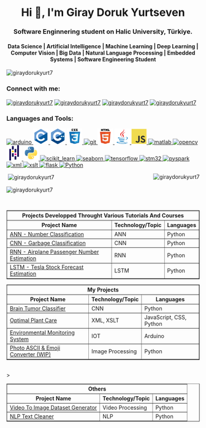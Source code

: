 <h1 align="center">Hi 👋, I'm Giray Doruk Yurtseven</h1>
<h3 align="center">Software Enginnering student on Halic University, Türkiye.</h3>
<h4 align="center">Data Science | Artificial Intelligence | Machine Learning | Deep Learning | Computer Vision | Big Data | Natural Language Processing | Embedded Systems | Software Engineering Student</h4>
<p align="left"> <img src="https://komarev.com/ghpvc/?username=giraydorukyurt7&label=Profile%20views&color=0e75b6&style=flat" alt="giraydorukyurt7" /> </p>

<!-- <p align="left"> <a href="https://github.com/ryo-ma/github-profile-trophy"><img src="https://github-profile-trophy.vercel.app/?username=giraydorukyurt7" alt="giraydorukyurt7" /></a> </p> -->
<h3 align="left">Connect with me:</h3>
<p align="left">
<a href="https://twitter.com/giraydorukyurt7" target="blank"> 
    <img align="center" src="https://raw.githubusercontent.com/rahuldkjain/github-profile-readme-generator/master/src/images/icons/Social/twitter.svg" alt="giraydorukyurt7" height="30" width="40" /></a>
<a href="https://linkedin.com/in/giraydorukyurt7" target="blank">
    <img align="center" src="https://raw.githubusercontent.com/rahuldkjain/github-profile-readme-generator/master/src/images/icons/Social/linked-in-alt.svg" alt="giraydorukyurt7" height="30" width="40" /></a>
<a href="https://instagram.com/giraydorukyurt7" target="blank">
    <img align="center" src="https://raw.githubusercontent.com/rahuldkjain/github-profile-readme-generator/master/src/images/icons/Social/instagram.svg" alt="giraydorukyurt7" height="30" width="40" /></a>
<a href="https://www.youtube.com/@giraydorukyurt7" target="blank">
    <img align="center" src="https://raw.githubusercontent.com/rahuldkjain/github-profile-readme-generator/master/src/images/icons/Social/youtube.svg" alt="giraydorukyurt7" height="30" width="40" /></a>
</p>

<h3 align="left">Languages and Tools:</h3>
<p align="left"> 
    <a href="https://www.arduino.cc/" target="_blank" rel="noreferrer"> 
        <img src="https://cdn.worldvectorlogo.com/logos/arduino-1.svg" alt="arduino" width="40" height="40"/> </a> 
    <a href="https://www.cprogramming.com/" target="_blank" rel="noreferrer"> 
        <img src="https://raw.githubusercontent.com/devicons/devicon/master/icons/c/c-original.svg" alt="c" width="40" height="40"/> </a> 
    <a href="https://www.w3schools.com/cpp/" target="_blank" rel="noreferrer"> 
        <img src="https://raw.githubusercontent.com/devicons/devicon/master/icons/cplusplus/cplusplus-original.svg" alt="cplusplus" width="40" height="40"/> </a> 
    <a href="https://www.w3schools.com/css/" target="_blank" rel="noreferrer"> 
        <img src="https://raw.githubusercontent.com/devicons/devicon/master/icons/css3/css3-original-wordmark.svg" alt="css3" width="40" height="40"/> </a> 
    <a href="https://git-scm.com/" target="_blank" rel="noreferrer"> 
        <img src="https://www.vectorlogo.zone/logos/git-scm/git-scm-icon.svg" alt="git" width="40" height="40"/> </a> 
    <a href="https://www.w3.org/html/" target="_blank" rel="noreferrer"> 
        <img src="https://raw.githubusercontent.com/devicons/devicon/master/icons/html5/html5-original-wordmark.svg" alt="html5" width="40" height="40"/> </a> 
    <a href="https://www.java.com" target="_blank" rel="noreferrer"> 
        <img src="https://raw.githubusercontent.com/devicons/devicon/master/icons/java/java-original.svg" alt="java" width="40" height="40"/> </a> 
    <a href="https://developer.mozilla.org/en-US/docs/Web/JavaScript" target="_blank" rel="noreferrer"> 
        <img src="https://raw.githubusercontent.com/devicons/devicon/master/icons/javascript/javascript-original.svg" alt="javascript" width="40" height="40"/> </a> 
    <a href="https://www.mathworks.com/" target="_blank" rel="noreferrer"> 
        <img src="https://upload.wikimedia.org/wikipedia/commons/2/21/Matlab_Logo.png" alt="matlab" width="40" height="40"/> </a> 
    <a href="https://opencv.org/" target="_blank" rel="noreferrer"> 
        <img src="https://www.vectorlogo.zone/logos/opencv/opencv-icon.svg" alt="opencv" width="40" height="40"/> </a> 
    <a href="https://pandas.pydata.org/" target="_blank" rel="noreferrer"> 
        <img src="https://raw.githubusercontent.com/devicons/devicon/2ae2a900d2f041da66e950e4d48052658d850630/icons/pandas/pandas-original.svg" alt="pandas" width="40" height="40"/> </a> 
    <a href="https://www.python.org" target="_blank" rel="noreferrer"> 
        <img src="https://raw.githubusercontent.com/devicons/devicon/master/icons/python/python-original.svg" alt="python" width="40" height="40"/> </a> 
    <a href="https://scikit-learn.org/" target="_blank" rel="noreferrer"> 
        <img src="https://upload.wikimedia.org/wikipedia/commons/0/05/Scikit_learn_logo_small.svg" alt="scikit_learn" width="40" height="40"/> </a> 
    <a href="https://seaborn.pydata.org/" target="_blank" rel="noreferrer"> 
        <img src="https://seaborn.pydata.org/_images/logo-mark-lightbg.svg" alt="seaborn" width="40" height="40"/> </a> 
    <a href="https://www.tensorflow.org" target="_blank" rel="noreferrer"> 
        <img src="https://www.vectorlogo.zone/logos/tensorflow/tensorflow-icon.svg" alt="tensorflow" width="40" height="40"/> </a> 
    <a href="https://www.st.com/en/microcontrollers-microprocessors/stm32-32-bit-arm-cortex-mcus.html" target="_blank" rel="noreferrer"> 
        <img src="https://upload.wikimedia.org/wikipedia/en/f/f3/STMicroelectronics_logo.svg" alt="stm32" width="40" height="40"/> </a>
    <a href="https://spark.apache.org/docs/latest/api/python/" target="_blank" rel="noreferrer">
        <img src="https://www.vectorlogo.zone/logos/apache_spark/apache_spark-icon.svg" alt="pyspark" width="40" height="40"/> </a>
    <a href="https://www.w3.org/XML/" target="_blank" rel="noreferrer">
        <img src="https://www.vectorlogo.zone/logos/w3c_xml/w3c_xml-icon.svg" alt="xml" width="40" height="40"/> </a>
    <a href="https://www.w3.org/TR/xslt/" target="_blank" rel="noreferrer">
        <img src="https://upload.wikimedia.org/wikipedia/commons/1/15/XSLT.svg" alt="xslt" width="40" height="40"/> </a>
    <a href="https://flask.palletsprojects.com/" target="_blank" rel="noreferrer"> 
        <img src="https://upload.wikimedia.org/wikipedia/commons/3/3c/Flask_logo.svg" alt="flask" width="40" height="40"/> </a>
    <a href="https://wiki.python.org/moin/TkInter" target="_blank" rel="noreferrer">
        <img src="https://upload.wikimedia.org/wikipedia/commons/d/d3/Python_icon_%28black_and_white%29.svg" alt="Python" width="40" height="40"/> </a>
</p>

<!-- <p><img align="left" src="https://github-readme-stats.vercel.app/api/top-langs?username=giraydorukyurt7&show_icons=true&locale=en&layout=compact&langs_count=20" alt="giraydorukyurt7" /></p> -->
<p><img align="right" src="https://github-readme-stats.vercel.app/api/top-langs?username=giraydorukyurt7&show_icons=true&locale=en&theme=midnight-purple&layout=pie&langs_count=20" alt="giraydorukyurt7" /></p>
<p>&nbsp;<img align="center" src="https://github-readme-stats.vercel.app/api?username=giraydorukyurt7&show_icons=true&locale=en&theme=midnight-purple" alt="giraydorukyurt7" /></p>

<p><img align="center" src="https://github-readme-streak-stats.herokuapp.com/?user=giraydorukyurt7&theme=midnight-purple" alt="giraydorukyurt7" /></p>


<br>

<table border="1" cellpadding="10">
        <thead>
            <tr>
                <th colspan="3">Projects Developped Throught Various Tutorials And Courses</th>
            </tr>
            <tr>
                <th>Project Name</th>
                <th>Technology/Topic</th>
                <th>Languages</th>
            </tr>
        </thead>
        <tbody>
            <tr>
                <td><a href="https://github.com/giraydorukyurt7/Data_Science-And-Artificial_Intelligence-Journeys/tree/main/Deep_Learning/ANN" target="_blank">ANN - Number Classification</a></td>
                <td>ANN</td>
                <td>Python</td>
            </tr>
            <tr>
                <td><a href="https://github.com/giraydorukyurt7/Data_Science-And-Artificial_Intelligence-Journeys/tree/main/Deep_Learning/CNN" target="_blank">CNN - Garbage Classification</a></td>
                <td>CNN</td>
                <td>Python</td>
            </tr>
            <tr>
                <td><a href="https://github.com/giraydorukyurt7/Data_Science-And-Artificial_Intelligence-Journeys/tree/main/Deep_Learning/RNN" target="_blank">RNN - Airplane Passenger Number Estimation</a></td>
                <td>RNN</td>
                <td>Python</td>
            </tr>
            <tr>
                <td><a href="https://github.com/giraydorukyurt7/Data_Science-And-Artificial_Intelligence-Journeys/tree/main/Deep_Learning/LSTM" target="_blank">LSTM - Tesla Stock Forecast Estimation</a></td>
                <td>LSTM</td>
                <td>Python</td>
            </tr>
        </tbody>
    </table>

<table border="1" cellpadding="10">
        <thead>
            <tr>
                <th colspan="3">My Projects</th>
            </tr>
            <tr>
                <th>Project Name</th>
                <th>Technology/Topic</th>
                <th>Languages</th>
            </tr>
        </thead>
        <tbody>
            <tr>
                <td><a href="https://github.com/giraydorukyurt7/Brain-Tumor-Classifier" target="_blank">Brain Tumor Classifier</a></td>
                <td>CNN</td>
                <td>Python</td>
            </tr>
            <tr>
                <td><a href="https://github.com/giraydorukyurt7/OptimalPlantCareXML" target="_blank">Optimal Plant Care</a></td>
                <td>XML, XSLT</td>
                <td>JavaScript, CSS, Python</td>
            </tr>
            <tr>
                <td><a href="https://github.com/giraydorukyurt7/Environmental-Monitoring-System-For-Plants-And-Plant-Care-System-IOT" target="_blank">Environmental Monitoring System</a></td>
                <td>IOT</td>
                <td>Arduino</td>
            </tr>
            <tr>
                <td><a href="https://github.com/giraydorukyurt7/Photo_Ascii_And_Emoji_Converter" target="_blank">Photo ASCII & Emoji Converter (WIP)</a></td>
                <td>Image Processing</td>
                <td>Python</td>
            </tr>
        </tbody>
    </table>

<br>

<table border="1" cellpadding="10">
        <thead>
            <tr>
                <th colspan="3">Others</th>
            </tr>
            <tr>
                <th>Project Name</th>
                <th>Technology/Topic</th>>
                <th>Languages</th>
            </tr>
        </thead>
        <tbody>
            <tr>
                <td><a href="https://github.com/giraydorukyurt7/Video-To-Image-Dataset-Generator" target="_blank">Video To Image Dataset Generator</a></td>
                <td>Video Processing</td>
                <td>Python</td>
            </tr>
            <tr>
                <td><a href="https://github.com/giraydorukyurt7/NLP-textCleaner" target="_blank">NLP Text Cleaner</a></td>
                <td>NLP</td>
                <td>Python</td>
            </tr>
        </tbody>
    </table>
